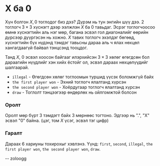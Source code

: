 X ба 0
======
Хүн болгон $X, 0$ тоглодог биз дээ? Дүрэм нь тун энгийн шүү дээ. 2 тоглогч $3 × 3$
хүснэгт дээр ээлжлэн $X$ ба $0$ тавьдаг. Эсрэг тоглогчоосоо өмнө хүснэгтийн аль
нэг мөр, багана эсвэл гол диагоналийг өөрийн дүрсээр дүүргэсэн нь хожно. $X$
тавих тоглогч эхэлдэг бөгөөд, хүснэгтийн бүх нүдэнд тэмдэг тавьсны дараа аль ч
ялах нөхцөл хангагдаагүй байвал тэнцсэнд тооцдог.

Танд $Х$, $0$ эсвэл хоосон байгааг илэрхийсэн $3 × 3$ хөлөг өгөгдсөн бол
дараагийн нүүдлийг хэн хийх ёстойг ол, эсвэл дараах нөхцөлүүдийг шалгаарай.

 - `illegal` - Өгөгдсөн хөлөг тоглоомын туршид үүсэх боломжгүй байх
 - `the first player won` - Эхний тоглогч ялалтанд хүрсэн
 - `the second player won` - Хоёрдугаар тоглогч ялалтанд хүрсэн
 - `draw` - Тоглолт тэнцээгээр өндөрлөх нь ойлгомжтой болсон


### Оролт
Оролт мөр бүрт 3 тэмдэгт байх 3 мөрнөөс тогтоно. Эдгээр нь ".", "X" эсвэл "0"
байна. (цэг, том $X$ үсэг, эсвэл тэг цифр)


### Гаралт
Дараах 6 хариуны тохирохыг хэвлэнэ. Үүнд: `first`, `second`, `illegal`, `the
first player won`, `the second player won`, `draw`.

-- zoloogg
